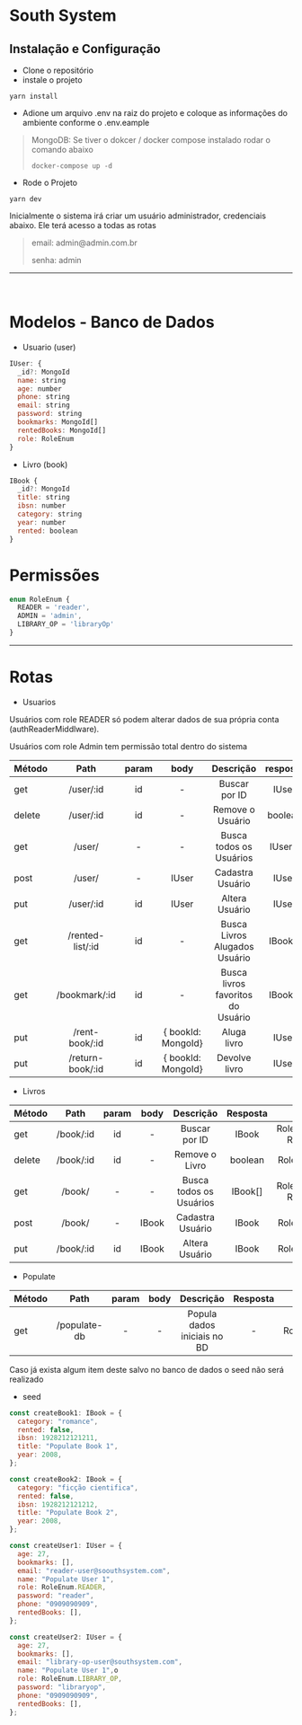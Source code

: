 # South System

## Instalação e Configuração

- Clone o repositório
- instale o projeto

```
yarn install
```

- Adione um arquivo .env na raiz do projeto e coloque as informações do ambiente conforme o .env.eample

> MongoDB: Se tiver o dokcer / docker compose instalado rodar o comando abaixo
>
> ```
> docker-compose up -d
> ```

- Rode o Projeto

```
yarn dev
```

Inicialmente o sistema irá criar um usuário administrador, credenciais abaixo. Ele terá acesso a todas as rotas

> <p>email: admin@admin.com.br</p>
> <p>senha: admin</p>

---

<br>

# Modelos - Banco de Dados

- Usuario (user)

```js
IUser: {
  _id?: MongoId
  name: string
  age: number
  phone: string
  email: string
  password: string
  bookmarks: MongoId[]
  rentedBooks: MongoId[]
  role: RoleEnum
}
```

- Livro (book)

```js
IBook {
  _id?: MongoId
  title: string
  ibsn: number
  category: string
  year: number
  rented: boolean
}
```

# Permissões

```js
enum RoleEnum {
  READER = 'reader',
  ADMIN = 'admin',
  LIBRARY_OP = 'libraryOp'
}
```

---

# Rotas

- Usuarios

<p>Usuários com role READER só podem alterar dados de sua própria conta (authReaderMiddlware).</p>
<p>Usuários com role Admin tem permissão total dentro do sistema</p>

| Método |       Path       | param |        body        |             Descrição             | resposta |              Permissões              |
| ------ | :--------------: | :---: | :----------------: | :-------------------------------: | :------: | :----------------------------------: |
| get    |    /user/:id     |  id   |         -          |           Buscar por ID           |  IUser   |         RoleEnum.LIBRARY_OP          |
| delete |    /user/:id     |  id   |         -          |         Remove o Usuário          | boolean  | RoleEnum.LIBRARY_OP, RoleEnum.READER |
| get    |      /user/      |   -   |         -          |      Busca todos os Usuários      | IUser[]  |         RoleEnum.LIBRARY_OP          |
| post   |      /user/      |   -   |       IUser        |         Cadastra Usuário          |  IUser   | RoleEnum.LIBRARY_OP, RoleEnum.READER |
| put    |    /user/:id     |  id   |       IUser        |          Altera Usuário           |  IUser   | RoleEnum.LIBRARY_OP, RoleEnum.READER |
| get    | /rented-list/:id |  id   |         -          |   Busca Livros Alugados Usuário   | IBook[]  | RoleEnum.LIBRARY_OP, RoleEnum.READER |
| get    |  /bookmark/:id   |  id   |         -          | Busca livros favoritos do Usuário | IBook[]  | RoleEnum.LIBRARY_OP, RoleEnum.READER |
| put    |  /rent-book/:id  |  id   | { bookId: MongoId} |            Aluga livro            |  IUser   |         RoleEnum.LIBRARY_OP          |
| put    | /return-book/:id |  id   | { bookId: MongoId} |           Devolve livro           |  IUser   |         RoleEnum.LIBRARY_OP          |

- Livros

| Método |   Path    | param | body  |        Descrição        | Resposta |              Permissões              |
| ------ | :-------: | :---: | :---: | :---------------------: | :------: | :----------------------------------: |
| get    | /book/:id |  id   |   -   |      Buscar por ID      |  IBook   | RoleEnum.LIBRARY_OP, RoleEnum.READER |
| delete | /book/:id |  id   |   -   |     Remove o Livro      | boolean  |         RoleEnum.LIBRARY_OP          |
| get    |  /book/   |   -   |   -   | Busca todos os Usuários | IBook[]  | RoleEnum.LIBRARY_OP, RoleEnum.READER |
| post   |  /book/   |   -   | IBook |    Cadastra Usuário     |  IBook   |         RoleEnum.LIBRARY_OP          |
| put    | /book/:id |  id   | IBook |     Altera Usuário      |  IBook   |         RoleEnum.LIBRARY_OP          |

- Populate

| Método |     Path     | param | body |          Descrição          | Resposta |   Permissões   |
| ------ | :----------: | :---: | :--: | :-------------------------: | :------: | :------------: |
| get    | /populate-db |   -   |  -   | Popula dados iniciais no BD |    -     | RoleEnum.ADMIN |

Caso já exista algum item deste salvo no banco de dados o seed não será realizado

- seed

```js
const createBook1: IBook = {
  category: "romance",
  rented: false,
  ibsn: 1928212121211,
  title: "Populate Book 1",
  year: 2008,
};

const createBook2: IBook = {
  category: "ficção cientifica",
  rented: false,
  ibsn: 1928212121212,
  title: "Populate Book 2",
  year: 2008,
};

const createUser1: IUser = {
  age: 27,
  bookmarks: [],
  email: "reader-user@soouthsystem.com",
  name: "Populate User 1",
  role: RoleEnum.READER,
  password: "reader",
  phone: "0909090909",
  rentedBooks: [],
};

const createUser2: IUser = {
  age: 27,
  bookmarks: [],
  email: "library-op-user@southsystem.com",
  name: "Populate User 1",o
  role: RoleEnum.LIBRARY_OP,
  password: "libraryop",
  phone: "0909090909",
  rentedBooks: [],
};
```
